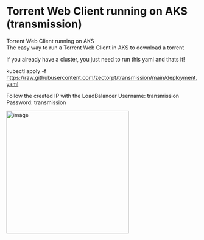 # Torrent Web Client running on AKS (transmission)
Torrent Web Client running on AKS<br>
The easy way to run a Torrent Web Client in AKS to download a torrent


If you already have a cluster, you just need to run this yaml and thats it!

kubectl apply -f https://raw.githubusercontent.com/zectorpt/transmission/main/deployment.yaml

Follow the created IP with the LoadBalancer
Username: transmission
Password: transmission

<img width="322" alt="image" src="https://user-images.githubusercontent.com/10439948/209942841-004383bf-ba0b-4af5-b36d-2302c812b4a3.png">

